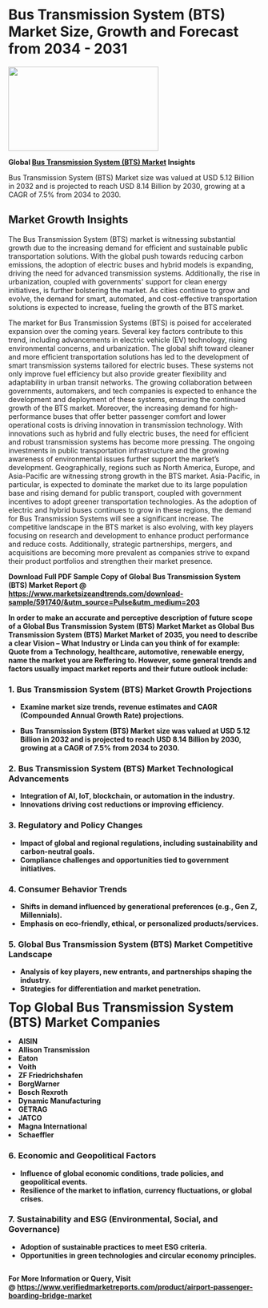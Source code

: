<H1>Bus Transmission System (BTS) Market Size, Growth and Forecast from 2034 - 2031</H1><img class="aligncenter size-medium wp-image-584254" src="https://thirdeyenews.in/wp-content/uploads/2034/09/Global-Market-Research-300x168.jpeg" alt="" width="300" height="168" /><p><strong>Global&nbsp;<a href="https://www.marketsizeandtrends.com/download-sample/591740/&amp;utm_source=Pulse&amp;utm_medium=203">Bus Transmission System (BTS) Market</a> Insights</strong></p><p>Bus Transmission System (BTS) Market size was valued at USD 5.12 Billion in 2032 and is projected to reach USD 8.14 Billion by 2030, growing at a CAGR of 7.5% from 2034 to 2030.</p><p><h2>Market Growth Insights</h2> <p>The Bus Transmission System (BTS) market is witnessing substantial growth due to the increasing demand for efficient and sustainable public transportation solutions. With the global push towards reducing carbon emissions, the adoption of electric buses and hybrid models is expanding, driving the need for advanced transmission systems. Additionally, the rise in urbanization, coupled with governments' support for clean energy initiatives, is further bolstering the market. As cities continue to grow and evolve, the demand for smart, automated, and cost-effective transportation solutions is expected to increase, fueling the growth of the BTS market.</p> <p><strong></strong></p> <p>The market for Bus Transmission Systems (BTS) is poised for accelerated expansion over the coming years. Several key factors contribute to this trend, including advancements in electric vehicle (EV) technology, rising environmental concerns, and urbanization. The global shift toward cleaner and more efficient transportation solutions has led to the development of smart transmission systems tailored for electric buses. These systems not only improve fuel efficiency but also provide greater flexibility and adaptability in urban transit networks. The growing collaboration between governments, automakers, and tech companies is expected to enhance the development and deployment of these systems, ensuring the continued growth of the BTS market. Moreover, the increasing demand for high-performance buses that offer better passenger comfort and lower operational costs is driving innovation in transmission technology. With innovations such as hybrid and fully electric buses, the need for efficient and robust transmission systems has become more pressing. The ongoing investments in public transportation infrastructure and the growing awareness of environmental issues further support the market’s development. Geographically, regions such as North America, Europe, and Asia-Pacific are witnessing strong growth in the BTS market. Asia-Pacific, in particular, is expected to dominate the market due to its large population base and rising demand for public transport, coupled with government incentives to adopt greener transportation technologies. As the adoption of electric and hybrid buses continues to grow in these regions, the demand for Bus Transmission Systems will see a significant increase. The competitive landscape in the BTS market is also evolving, with key players focusing on research and development to enhance product performance and reduce costs. Additionally, strategic partnerships, mergers, and acquisitions are becoming more prevalent as companies strive to expand their product portfolios and strengthen their market presence.</p> <p><strong></p><p><span class=""><strong>Download Full PDF Sample Copy of Global Bus Transmission System (BTS) Market Report</strong> @ <a href="https://www.marketsizeandtrends.com/download-sample/591740/&amp;utm_source=Pulse&amp;utm_medium=203" target="_blank">https://www.marketsizeandtrends.com/download-sample/591740/&amp;utm_source=Pulse&amp;utm_medium=203</a></span></p><p>In order to make an accurate and perceptive description of future scope of a Global&nbsp;Bus Transmission System (BTS) Market Market as Global&nbsp;Bus Transmission System (BTS) Market Market of 2035, you need to describe a clear Vision &ndash; What Industry or Linda can you think of for example: Quote from a Technology, healthcare, automotive, renewable energy, name the market you are Reffering to. However, some general trends and factors usually impact market reports and their future outlook include:</p><h3>1.&nbsp;<strong>Bus Transmission System (BTS) Market Growth Projections</strong></h3><ul><li>Examine market size trends, revenue estimates and CAGR (Compounded Annual Growth Rate) projections.</li><li><p>Bus Transmission System (BTS) Market size was valued at USD 5.12 Billion in 2032 and is projected to reach USD 8.14 Billion by 2030, growing at a CAGR of 7.5% from 2034 to 2030.</p></li></ul><h3>2.&nbsp;<strong>Bus Transmission System (BTS) Market Technological Advancements</strong></h3><ul><li>Integration of AI, IoT, blockchain, or automation in the industry.</li><li>Innovations driving cost reductions or improving efficiency.</li></ul><h3>3.&nbsp;<strong>Regulatory and Policy Changes</strong></h3><ul><li>Impact of global and regional regulations, including sustainability and carbon-neutral goals.</li><li>Compliance challenges and opportunities tied to government initiatives.</li></ul><h3>4.&nbsp;<strong>Consumer Behavior Trends</strong></h3><ul><li>Shifts in demand influenced by generational preferences (e.g., Gen Z, Millennials).</li><li>Emphasis on eco-friendly, ethical, or personalized products/services.</li></ul><h3>5.&nbsp;<strong>Global Bus Transmission System (BTS) Market Competitive Landscape</strong></h3><ul><li>Analysis of key players, new entrants, and partnerships shaping the industry.</li><li>Strategies for differentiation and market penetration.</li></ul><p data-pm-slice="1 1 []"><span style="color: inherit; font-family: inherit; font-size: 25px;">Top Global Bus Transmission System (BTS) Market Companies</span></p><div class="" data-test-id=""><p><li>AISIN</li><li> Allison Transmission</li><li> Eaton</li><li> Voith</li><li> ZF Friedrichshafen</li><li> BorgWarner</li><li> Bosch Rexroth</li><li> Dynamic Manufacturing</li><li> GETRAG</li><li> JATCO</li><li> Magna International</li><li> Schaeffler</li></p></div><h3>6.&nbsp;<strong>Economic and Geopolitical Factors</strong></h3><ul><li>Influence of global economic conditions, trade policies, and geopolitical events.</li><li>Resilience of the market to inflation, currency fluctuations, or global crises.</li></ul><h3>7.&nbsp;<strong>Sustainability and ESG (Environmental, Social, and Governance)</strong></h3><ul><li>Adoption of sustainable practices to meet ESG criteria.</li><li>Opportunities in green technologies and circular economy principles.</li></ul><h2><strong style="font-size: 14px;">For More Information or Query, Visit @&nbsp;</strong><a style="background-color: #ffffff; font-size: 14px;" href="https://www.marketsizeandtrends.com/report/bus-transmission-system-bts-market/" target="_blank">https://www.verifiedmarketreports.com/product/airport-passenger-boarding-bridge-market</a></h2>
